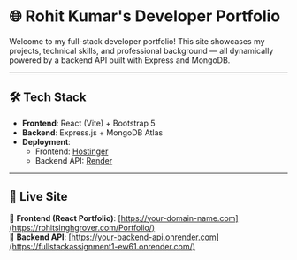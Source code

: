 # 🌐 Rohit Kumar's Developer Portfolio

Welcome to my full-stack developer portfolio! This site showcases my projects, technical skills, and professional background — all dynamically powered by a backend API built with Express and MongoDB.

---

## 🛠️ Tech Stack

- **Frontend**: React (Vite) + Bootstrap 5  
- **Backend**: Express.js + MongoDB Atlas  
- **Deployment**:
  - Frontend: [Hostinger](https://www.hostinger.com/)
  - Backend API: [Render](https://render.com/)

---

## 🚀 Live Site

🔗 **Frontend (React Portfolio)**: [https://your-domain-name.com](https://rohitsinghgrover.com/Portfolio/)  
🔗 **Backend API**: [https://your-backend-api.onrender.com](https://fullstackassignment1-ew61.onrender.com/)





